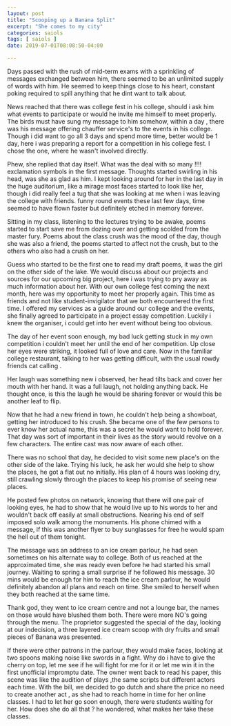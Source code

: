 ```yaml
---
layout: post
title: "Scooping up a Banana Split"
excerpt: "She comes to my city"
categories: saiols
tags: [ saiols ]
date: 2019-07-01T08:08:50-04:00

---
```


Days passed with the rush of mid-term exams with a sprinkling of messages exchanged between him, there seemed to be an unlimited supply of words with him. He seemed to keep things close to his heart, constant poking required to spill anything that he dint want to talk about.

News reached that there was college fest in his college, should i ask him what events to participate or would he invite me himself to meet properly. The birds must have sung my message to him somehow, within a day , there was his message offering chauffer service's to the events in his college. Though i did want to go all 3 days and spend more time, better would be 1 day, here i was preparing a report for a competition in his college fest. I chose the one, where he wasn't involved directly.

Phew, she replied that day itself. What was the deal with so many !!!! exclamation symbols in the first message. Thoughts started swirling in his head, was she as glad as him. I kept looking around for her in the last day in the huge auditorium, like a mirage most faces started to look like her, though i did really feel a tug that she was looking at me when i was leaving the college with friends. funny round events these last few days, time seemed to have flown faster but definitely etched in memory forever.

Sitting in my class, listening to the lectures trying to be awake, poems started to start save me from dozing over and getting scolded from the master fury. Poems about the class crush was the mood of the day, though she was also a friend, the poems started to affect not the crush, but to the others who also had a crush on her.

Guess who started to be the first one to read my draft poems, it was the girl on the other side of the lake. We would discuss about our projects and sources for our upcoming big project, here i was trying to pry away as much information about her.  With our own college fest coming the next month, here was my opportunity to meet her properly again. This time as friends and not like student-invigilator that we both encountered the first time. I offered my services as a guide around our college and the events, she finally agreed to participate in a project essay competition. Luckily i knew the organiser, i could get into her event without being too obvious.

The day of her event soon enough, my bad luck getting stuck in my own competition i couldn't meet her until the end of her competition.
Up close her eyes were striking, it looked full of love and care.
Now in the familiar college restaurant, talking to her was getting difficult, with the usual rowdy friends cat calling .

Her laugh was something new i observed, her head tilts back and cover her mouth with her hand. It was a full laugh, not holding anything back. He thought once, is this the laugh he would be sharing forever or would this be another leaf to flip.

Now that he had a new friend in town, he couldn't help being a showboat, getting her introduced to his crush. She became one of the few persons to ever know her actual name, this was a secret he would want to hold forever. That day was sort of important in their lives as the story would revolve on a few characters. The entire cast was now aware of each other.

There was no school that day, he decided to visit some new place's on the other side of the lake. Trying his luck, he ask her would she help to show the places, he got a flat out no initially. His plan of 4 hours was looking dry, still crawling slowly through the places to keep his promise of seeing new places.

He posted few photos on network, knowing that there will one pair of looking eyes, he had to show that he would live up to his words to her and wouldn't back off easily at small obstructions. Nearing his end of self imposed solo walk among the monuments. His phone chimed with a message, if this was another flyer to buy sunglasses for free he would spam the hell out of them tonight.

The message was an address to an ice cream parlour, he had seen sometimes on his alternate way to college. Both of us reached at the approximated time, she was ready even before he had started his small journey. Waiting to spring a small surprise if he followed his message. 30 mins would be enough for him to reach the ice cream parlour, he would definitely abandon all plans and reach on time. She smiled to herself when they both reached at the same time.

Thank god, they went to ice cream centre and not a lounge bar, the names on those would have blushed them both. There were more NO's going through the menu. The proprietor suggested the special of the day, looking at our indecision, a three layered ice cream scoop with dry fruits and small pieces of Banana was presented.

If there were other patrons in the parlour, they would make faces, looking at two spoons making noise like swords in a fight. Why do i have to give the cherry on top, let me see if he will fight for me for it or let me win it in the first unofficial impromptu date. The owner went back to read his paper, this scene was like the audition of plays ,the same scripts but different actors each time. With the bill, we decided to go dutch and share the price no need to create another act , as she had to reach home in time for her online classes. I had to let her go soon enough, there were students waiting for her. How does she do all that ? he wondered, what makes her take these classes.
